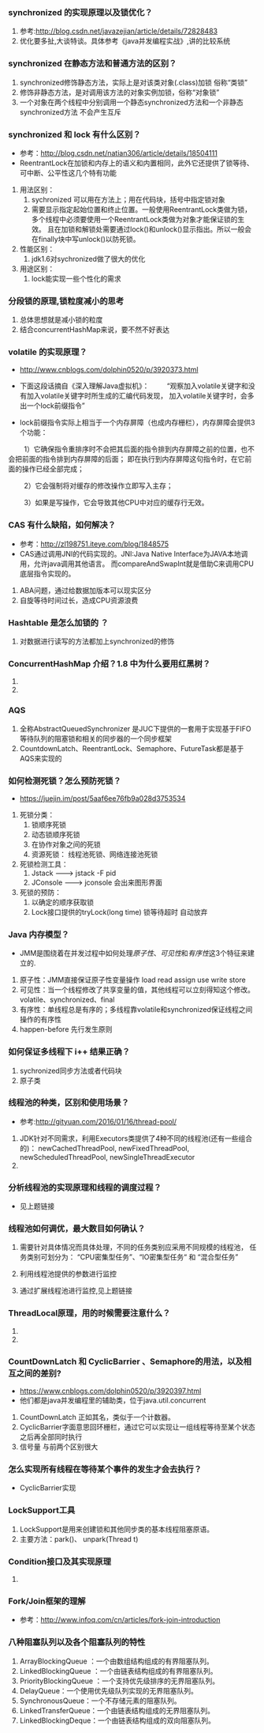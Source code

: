 ### synchronized 的实现原理以及锁优化？
1. 参考:http://blog.csdn.net/javazejian/article/details/72828483
2. 优化要多扯,大谈特谈。具体参考《java并发编程实战》,讲的比较系统
### synchronized 在静态方法和普通方法的区别？
1. synchronized修饰静态方法，实际上是对该类对象(.class)加锁 俗称“类锁”
2. 修饰非静态方法，是对调用该方法的对象实例加锁，俗称“对象锁”
3. 一个对象在两个线程中分别调用一个静态synchronized方法和一个非静态
synchronized方法 不会产生互斥
### synchronized 和 lock 有什么区别？
- 参考：http://blog.csdn.net/natian306/article/details/18504111
- ReentrantLock在加锁和内存上的语义和内置相同，此外它还提供了锁等待、可中断、公平性这几个特有功能
1. 用法区别：
    1. sychronized 可以用在方法上；用在代码块，括号中指定锁对象
    2. 需要显示指定起始位置和终止位置。一般使用ReentrantLock类做为锁，
      多个线程中必须要使用一个ReentrantLock类做为对象才能保证锁的生效。
      且在加锁和解锁处需要通过lock()和unlock()显示指出。所以一般会在finally块中写unlock()以防死锁。
2. 性能区别：
    1. jdk1.6对sychronized做了很大的优化
3. 用途区别：
    1. lock能实现一些个性化的需求
### 分段锁的原理,锁粒度减小的思考
1. 总体思想就是减小锁的粒度
2. 结合concurrentHashMap来说，要不然不好表达
### volatile 的实现原理？
- http://www.cnblogs.com/dolphin0520/p/3920373.html
- 下面这段话摘自《深入理解Java虚拟机》：
　　	“观察加入volatile关键字和没有加入volatile关键字时所生成的汇编代码发现，
	加入volatile关键字时，会多出一个lock前缀指令”

- lock前缀指令实际上相当于一个内存屏障（也成内存栅栏），内存屏障会提供3个功能：

　　	1）它确保指令重排序时不会把其后面的指令排到内存屏障之前的位置，也不会把前面的指令排到内存屏障的后面；
        即在执行到内存屏障这句指令时，在它前面的操作已经全部完成；
        
　　	2）它会强制将对缓存的修改操作立即写入主存；

　　	3）如果是写操作，它会导致其他CPU中对应的缓存行无效。
### CAS 有什么缺陷，如何解决？
- 参考：http://zl198751.iteye.com/blog/1848575
- CAS通过调用JNI的代码实现的。JNI:Java Native Interface为JAVA本地调用，允许java调用其他语言。
而compareAndSwapInt就是借助C来调用CPU底层指令实现的。
1. ABA问题，通过给数据加版本可以现实区分
2. 自旋等待时间过长，造成CPU资源浪费
### Hashtable 是怎么加锁的 ？
1. 对数据进行读写的方法都加上synchronized的修饰
### ConcurrentHashMap 介绍？1.8 中为什么要用红黑树？
1. 
2. 
### AQS
1. 全称AbstractQueuedSynchronizer 是JUC下提供的一套用于实现基于FIFO等待队列的阻塞锁和相关的同步器的一个同步框架
2. CountdownLatch、ReentrantLock、Semaphore、FutureTask都是基于AQS来实现的
### 如何检测死锁？怎么预防死锁？
- https://juejin.im/post/5aaf6ee76fb9a028d3753534
1. 死锁分类：
    1. 锁顺序死锁
    2. 动态锁顺序死锁
    3. 在协作对象之间的死锁
    4. 资源死锁： 线程池死锁、网络连接池死锁
2. 死锁检测工具：
    1. Jstack ---> jstack -F pid 
    2. JConsole ---> jconsole 会出来图形界面
3. 死锁的预防：
    1. 以确定的顺序获取锁
    2. Lock接口提供的tryLock(long time) 锁等待超时 自动放弃
### Java 内存模型？
- JMM是围绕着在并发过程中如何处理*原子性*、*可见性*和*有序性*这3个特征来建立的.
1. 原子性：JMM直接保证原子性变量操作 load read assign use write store
2. 可见性：当一个线程修改了共享变量的值，其他线程可以立刻得知这个修改。volatile、synchronized、final
3. 有序性：单线程总是有序的；多线程靠volatile和synchronized保证线程之间操作的有序性
4. happen-before 先行发生原则
### 如何保证多线程下 i++ 结果正确？
1. sychronized同步方法或者代码块
2. 原子类
### 线程池的种类，区别和使用场景？
- 参考:http://gityuan.com/2016/01/16/thread-pool/
1. JDK针对不同需求，利用Executors类提供了4种不同的线程池(还有一些组合的)：
	  newCachedThreadPool, newFixedThreadPool, newScheduledThreadPool, newSingleThreadExecutor
2. 
### 分析线程池的实现原理和线程的调度过程？
- 见上题链接
### 线程池如何调优，最大数目如何确认？
1. 需要针对具体情况而具体处理，不同的任务类别应采用不同规模的线程池，
任务类别可划分为： “CPU密集型任务”、“IO密集型任务“ 和 “混合型任务”

2. 利用线程池提供的参数进行监控

3. 通过扩展线程池进行监控,见上题链接
### ThreadLocal原理，用的时候需要注意什么？
1.
2.
### CountDownLatch 和 CyclicBarrier 、Semaphore的用法，以及相互之间的差别?
- https://www.cnblogs.com/dolphin0520/p/3920397.html
- 他们都是java并发编程里的辅助类，位于java.util.concurrent
1. CountDownLatch 正如其名，类似于一个计数器。
2. CyclicBarrier字面意思回环栅栏，通过它可以实现让一组线程等待至某个状态之后再全部同时执行
3. 信号量 与前两个区别很大
### 怎么实现所有线程在等待某个事件的发生才会去执行？
- CyclicBarrier实现
### LockSupport工具
1. LockSupport是用来创建锁和其他同步类的基本线程阻塞原语。
2. 主要方法：park()、 unpark(Thread t)
### Condition接口及其实现原理
1.
### Fork/Join框架的理解
- 参考：http://www.infoq.com/cn/articles/fork-join-introduction
### 八种阻塞队列以及各个阻塞队列的特性
1. ArrayBlockingQueue ：一个由数组结构组成的有界阻塞队列。
2. LinkedBlockingQueue ：一个由链表结构组成的有界阻塞队列。
3. PriorityBlockingQueue ：一个支持优先级排序的无界阻塞队列。
4. DelayQueue：一个使用优先级队列实现的无界阻塞队列。
5. SynchronousQueue：一个不存储元素的阻塞队列。
6. LinkedTransferQueue：一个由链表结构组成的无界阻塞队列。
7. LinkedBlockingDeque：一个由链表结构组成的双向阻塞队列。
